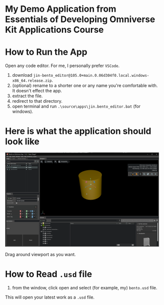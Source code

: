 # My Demo Application from Essentials of Developing Omniverse Kit Applications Course

# How to Run the App

Open any code editor. For me, I personally prefer `VSCode`. 

1. download `jin-bento_editor@105.0+main.0.06d304f0.local.windows-x86_64.release.zip`.
2. (optional) rename to a shorter one or any name you're comfortable with. It doesn't effect the app. 
3. extract the file.
4. redirect to that directory.
5. open terminal and run `.\source\apps\jin.bento_editor.bat` (for windows).

# Here is what the application should look like

![app demo](./bento-demo.png)

Drag around viewport as you want. 

# How to Read `.usd` file

1. from the window, click open and select (for example, my) `bento.usd` file.

This will open your latest work as a `.usd` file. 
